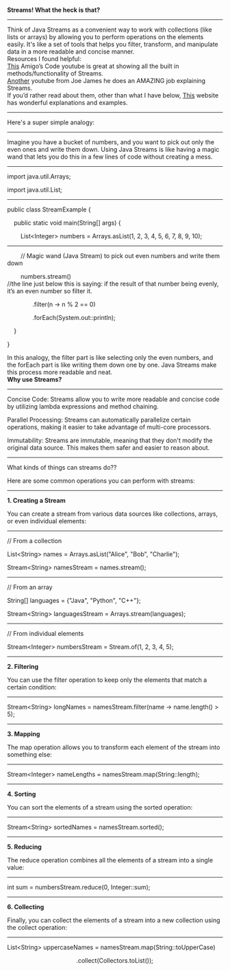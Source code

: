 **Streams! What the heck is that?**  

****

Think of Java Streams as a convenient way to work with collections (like lists or arrays) by allowing you to perform operations on the elements easily. It's like a set of tools that helps you filter, transform, and manipulate data in a more readable and concise manner.\
Resources I found helpful:\
[This](https://youtu.be/Q93JsQ8vcwY?si=QOFlw4HA7_6UuABA) Amigo’s Code youtube is great at showing all the built in methods/functionality of Streams.\
[Another](https://youtu.be/t1-YZ6bF-g0?si=Lwk4BbJCb8o1u9o8) youtube from Joe James he does an AMAZING job explaining Streams.\
If you’d rather read about them, other than what I have below, [This](https://stackify.com/streams-guide-java-8/) website has wonderful explanations and examples.

****

Here's a super simple analogy:

****

Imagine you have a bucket of numbers, and you want to pick out only the even ones and write them down. Using Java Streams is like having a magic wand that lets you do this in a few lines of code without creating a mess.

****

import java.util.Arrays;

import java.util.List;

****

public class StreamExample {

    public static void main(String\[] args) {

        List\<Integer> numbers = Arrays.asList(1, 2, 3, 4, 5, 6, 7, 8, 9, 10);

****

        // Magic wand (Java Stream) to pick out even numbers and write them down

        numbers.stream()\
//the line just below this is saying: if the result of that number being evenly, it’s an even number so filter it.

               .filter(n -> n % 2 == 0)

               .forEach(System.out::println);

    }

}

In this analogy, the filter part is like selecting only the even numbers, and the forEach part is like writing them down one by one. Java Streams make this process more readable and neat.\
**Why use Streams?**

****

Concise Code: Streams allow you to write more readable and concise code by utilizing lambda expressions and method chaining.

Parallel Processing: Streams can automatically parallelize certain operations, making it easier to take advantage of multi-core processors.

Immutability: Streams are immutable, meaning that they don't modify the original data source. This makes them safer and easier to reason about.

****

What kinds of things can streams do??

Here are some common operations you can perform with streams:

****

**1. Creating a Stream**

You can create a stream from various data sources like collections, arrays, or even individual elements:

****

// From a collection

List\<String> names = Arrays.asList("Alice", "Bob", "Charlie");

Stream\<String> namesStream = names.stream();

****

// From an array

String\[] languages = {"Java", "Python", "C++"};

Stream\<String> languagesStream = Arrays.stream(languages);

****

// From individual elements

Stream\<Integer> numbersStream = Stream.of(1, 2, 3, 4, 5);

****

**2. Filtering**

You can use the filter operation to keep only the elements that match a certain condition:

****

Stream\<String> longNames = namesStream.filter(name -> name.length() > 5);

****

**3. Mapping**

The map operation allows you to transform each element of the stream into something else:

****

Stream\<Integer> nameLengths = namesStream.map(String::length);

****

**4. Sorting**

You can sort the elements of a stream using the sorted operation:

****

Stream\<String> sortedNames = namesStream.sorted();

****

**5. Reducing**

The reduce operation combines all the elements of a stream into a single value:

****

int sum = numbersStream.reduce(0, Integer::sum);

****

**6. Collecting**

Finally, you can collect the elements of a stream into a new collection using the collect operation:

****

List\<String> uppercaseNames = namesStream.map(String::toUpperCase)

                                         .collect(Collectors.toList());
